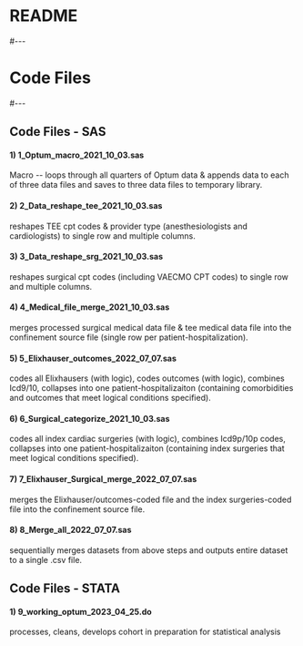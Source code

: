 # README

#---
# Code Files
#---

## Code Files - SAS 

#### 1) 1_Optum_macro_2021_10_03.sas
Macro -- loops through all quarters of Optum data & appends data to each of three data files and saves to three data files to temporary library. 

#### 2) 2_Data_reshape_tee_2021_10_03.sas
reshapes TEE cpt codes & provider type (anesthesiologists and cardiologists) to single row and multiple columns.

#### 3) 3_Data_reshape_srg_2021_10_03.sas
reshapes surgical cpt codes (including VAECMO CPT codes) to single row and multiple columns.

#### 4) 4_Medical_file_merge_2021_10_03.sas
merges processed surgical medical data file & tee medical data file into the confinement source file (single row per patient-hospitalization).

#### 5) 5_Elixhauser_outcomes_2022_07_07.sas 
codes all Elixhausers (with logic), codes outcomes (with logic), combines Icd9/10, collapses into one patient-hospitalizaiton (containing comorbidities and outcomes that meet logical conditions specified).

#### 6) 6_Surgical_categorize_2021_10_03.sas
codes all index cardiac surgeries (with logic), combines Icd9p/10p codes, collapses into one patient-hospitalizaiton (containing index surgeries that meet logical conditions specified).

#### 7) 7_Elixhauser_Surgical_merge_2022_07_07.sas
merges the Elixhauser/outcomes-coded file and the index surgeries-coded file into the confinement source file.

#### 8) 8_Merge_all_2022_07_07.sas
sequentially merges datasets from above steps and outputs entire dataset to a single .csv file. 

## Code Files - STATA

#### 1) 9_working_optum_2023_04_25.do
processes, cleans, develops cohort in preparation for statistical analysis
